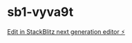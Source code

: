 # sb1-vyva9t

[Edit in StackBlitz next generation editor ⚡️](https://stackblitz.com/~/github.com/deepak-dev-ai/sb1-vyva9t)